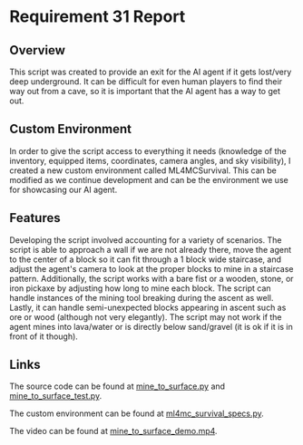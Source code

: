 # Requirement 31 Report
## Overview
This script was created to provide an exit for the AI agent if it gets lost/very deep underground. 
It can be difficult for even human players to find their way out from a cave, so it is important that the AI agent has a way to get out.

## Custom Environment
In order to give the script access to everything it needs (knowledge of the inventory, equipped items, coordinates, camera angles, and sky visibility), I created a new custom environment called ML4MCSurvival. This can be modified as we continue development and can be the environment we use for showcasing our AI agent.

## Features
Developing the script involved accounting for a variety of scenarios.
The script is able to approach a wall if we are not already there,
move the agent to the center of a block so it can fit through a 1 block wide staircase,
and adjust the agent's camera to look at the proper blocks to mine in a staircase pattern.
Additionally, the script works with a bare fist or a wooden, stone, or iron pickaxe by adjusting how long to mine each block.
The script can handle instances of the mining tool breaking during the ascent as well.
Lastly, it can handle semi-unexpected blocks appearing in ascent such as ore or wood (although not very elegantly).
The script may not work if the agent mines into lava/water or is directly below sand/gravel (it is ok if it is in front of it though).

## Links
The source code can be found at [mine_to_surface.py](https://github.com/lincolnschick/ML4MC/blob/1090b1dae0a01a930d2e299e112c06a1a8232703/src/scripts/mine_to_surface.py) and [mine_to_surface_test.py](https://github.com/lincolnschick/ML4MC/blob/e84bf88111d3e87cfb4a03034bf9f40a899e59dd/src/tests/mine_to_surface_test.py).

The custom environment can be found at [ml4mc_survival_specs.py](https://github.com/lincolnschick/minerl/blob/856cefa32504867bc4efd062cbf2cc8937966591/minerl/herobraine/env_specs/ml4mc_survival_specs.py).

The video can be found at [mine_to_surface_demo.mp4](https://github.com/lincolnschick/ML4MC/blob/1090b1dae0a01a930d2e299e112c06a1a8232703/docs/reports/requirement-31/mine_to_surface_demo.mp4).

